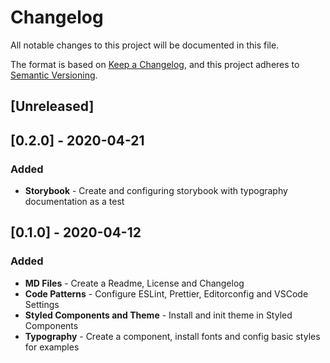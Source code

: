 # Changelog

All notable changes to this project will be documented in this file.

The format is based on [Keep a Changelog](https://keepachangelog.com/en/1.0.0/),
and this project adheres to [Semantic Versioning](https://semver.org/spec/v2.0.0.html).

## [Unreleased]

## [0.2.0] - 2020-04-21

### Added

- **Storybook** - Create and configuring storybook with typography documentation as a test

## [0.1.0] - 2020-04-12

### Added

- **MD Files** - Create a Readme, License and Changelog
- **Code Patterns** - Configure ESLint, Prettier, Editorconfig and VSCode Settings
- **Styled Components and Theme** - Install and init theme in Styled Components
- **Typography** - Create a component, install fonts and config basic styles for examples
